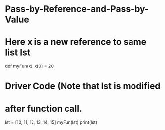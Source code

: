 # Pass-by-Reference-and-Pass-by-Value
# Here x is a new reference to same list lst
def myFun(x):
    x[0] = 20


# Driver Code (Note that lst is modified
# after function call.
lst = [10, 11, 12, 13, 14, 15]
myFun(lst)
print(lst)
